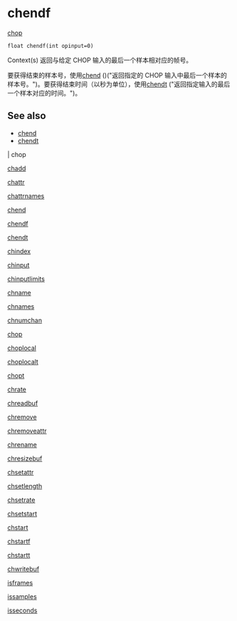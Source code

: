 # chendf

[chop](../contexts/chop.html)

`float chendf(int opinput=0)`

Context(s) 返回与给定 CHOP 输入的最后一个样本相对应的帧号。

要获得结束的样本号，使用[chend](chend.html) ()("返回指定的 CHOP 输入中最后一个样本的样本号。")。要获得结束时间（以秒为单位），使用[chendt](chendt.html) ("返回指定输入的最后一个样本对应的时间。")。

## See also

- [chend](chend.html)
- [chendt](chendt.html)

|
chop

[chadd](chadd.html)

[chattr](chattr.html)

[chattrnames](chattrnames.html)

[chend](chend.html)

[chendf](chendf.html)

[chendt](chendt.html)

[chindex](chindex.html)

[chinput](chinput.html)

[chinputlimits](chinputlimits.html)

[chname](chname.html)

[chnames](chnames.html)

[chnumchan](chnumchan.html)

[chop](chop.html)

[choplocal](choplocal.html)

[choplocalt](choplocalt.html)

[chopt](chopt.html)

[chrate](chrate.html)

[chreadbuf](chreadbuf.html)

[chremove](chremove.html)

[chremoveattr](chremoveattr.html)

[chrename](chrename.html)

[chresizebuf](chresizebuf.html)

[chsetattr](chsetattr.html)

[chsetlength](chsetlength.html)

[chsetrate](chsetrate.html)

[chsetstart](chsetstart.html)

[chstart](chstart.html)

[chstartf](chstartf.html)

[chstartt](chstartt.html)

[chwritebuf](chwritebuf.html)

[isframes](isframes.html)

[issamples](issamples.html)

[isseconds](isseconds.html)
